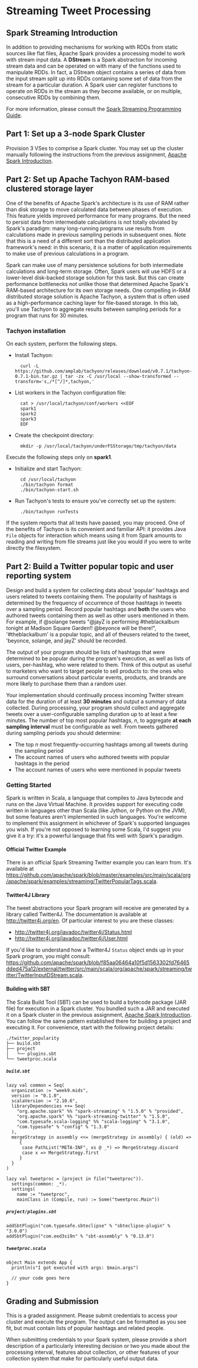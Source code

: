 # Streaming Tweet Processing

## Spark Streaming Introduction

In addition to providing mechanisms for working with RDDs from static sources like flat files, Apache Spark provides a processing model to work with stream input data. A **DStream** is a Spark abstraction for incoming stream data and can be operated on with many of the functions used to manipulate RDDs. In fact, a DStream object contains a series of data from the input stream split up into RDDs containing some set of data from the stream for a particular duration. A Spark user can register functions to operate on RDDs in the stream as they become available, or on multiple, consecutive RDDs by combining them.

For more information, please consult the [Spark Streaming Programming Guide](https://spark.apache.org/docs/latest/streaming-programming-guide.html).

## Part 1: Set up a 3-node Spark Cluster

Provision 3 VSes to comprise a Spark cluster. You may set up the cluster manually following the instructions from the previous assignment, [Apache Spark Introduction](../../week6/hw/apache_spark_introduction).

## Part 2: Set up Apache Tachyon RAM-based clustered storage layer

One of the benefits of Apache Spark's architecture is its use of RAM rather than disk storage to move calculated data between phases of execution. This feature yields improved performance for many programs. But the need to persist data from intermediate calculations is not totally obviated by Spark's paradigm: many long-running programs use results from calculations made in previous sampling periods in subsequent ones. Note that this is a need of a different sort than the distributed application framework's need: in this scenario, it is a matter of application requirements to make use of previous calculations in a program.

Spark can make use of many persistence solutions for both intermediate calculations and long-term storage. Often, Spark users will use HDFS or a lower-level disk-backed storage solution for this task. But this can create performance bottlenecks not unlike those that determined Apache Spark's RAM-based architecture for its own storage needs. One compelling in-RAM distributed storage solution is Apache Tachyon, a system that is often used as a high-performance caching layer for file-based storage. In this lab, you'll use Tachyon to aggregate results between sampling periods for a program that runs for 30 minutes.

### Tachyon installation

On each system, perform the following steps.

* Install Tachyon:

        curl -L https://github.com/amplab/tachyon/releases/download/v0.7.1/tachyon-0.7.1-bin.tar.gz | tar -zx -C /usr/local --show-transformed --transform='s,/*[^/]*,tachyon,'

* List workers in the Tachyon configuration file:

        cat > /usr/local/tachyon/conf/workers <<EOF
        spark1
        spark2
        spark3
        EOF

* Create the checkpoint directory:

        mkdir -p /usr/local/tachyon/underFSStorage/tmp/tachyon/data

Execute the following steps only on __spark1__.

* Initialize and start Tachyon:

        cd /usr/local/tachyon
        ./bin/tachyon format
        ./bin/tachyon-start.sh

* Run Tachyon's tests to ensure you've correctly set up the system:

        ./bin/tachyon runTests

If the system reports that all tests have passed, you may proceed. One of the benefits of Tachyon is its convenient and familiar API: it provides Java `File` objects for interaction which means using it from Spark amounts to reading and writing from file streams just like you would if you were to write directly the filesystem.

## Part 2: Build a Twitter popular topic and user reporting system

Design and build a system for collecting data about 'popular' hashtags and users related to tweets containing them. The popularity of hashtags is determined by the frequency of occurrence of those hashtags in tweets over a sampling period. Record popular hashtags and **both** the users who authored tweets containing them as well as other users mentioned in them. For example, if @solange tweets "@jayZ is performing #theblackalbum tonight at Madison Square Garden!! @beyonce will be there!", '#theblackalbum' is a popular topic, and all of theusers related to the tweet, 'beyonce, solange, and jayZ' should be recorded.

The output of your program should be lists of hashtags that were determined to be popular during the program's execution, as well as lists of users, per-hashtag, who were related to them. Think of this output as useful to marketers who want to target people to sell products to: the ones who surround conversations about particular events, products, and brands are more likely to purchase them than a random user.

Your implementation should continually process incoming Twitter stream data for the duration of at least **30 minutes** and output a summary of data collected. During processing, your program should collect and aggregate tweets over a user-configurable sampling duration up to at least a few minutes. The number of top most popular hashtags, _n_, to aggregate **at each sampling interval** must be configurable as well. From tweets gathered during sampling periods you should determine:

- The top _n_ most frequently-occurring hashtags among all tweets during the sampling period
- The account names of users who authored tweets with popular hashtags in the period
- The account names of users who were mentioned in popular tweets

### Getting Started

Spark is written in Scala, a language that compiles to Java bytecode and runs on the Java Virtual Machine. It provides support for executing code written in languages other than Scala (like Jython, or Python on the JVM), but some features aren't implemented in such languages. You're welcome to implement this assignment in whichever of Spark's supported languages you wish. If you're not opposed to learning some Scala, I'd suggest you give it a try: it's a powerful language that fits well with Spark's paradigm.

#### Official Twitter Example

There is an official Spark Streaming Twitter example you can learn from. It's available at https://github.com/apache/spark/blob/master/examples/src/main/scala/org/apache/spark/examples/streaming/TwitterPopularTags.scala.

#### Twitter4J Library

The tweet abstractions your Spark program will receive are generated by a library called Twitter4J. The documentation is available at http://twitter4j.org/en. Of particular interest to you are these classes:

* http://twitter4j.org/javadoc/twitter4j/Status.html
* http://twitter4j.org/javadoc/twitter4j/User.html

If you'd like to understand how a Twitter4J `Status` object ends up in your Spark program, you might consult: https://github.com/apache/spark/blob/f85aa06464a10f5d1563302fd76465dded475a12/external/twitter/src/main/scala/org/apache/spark/streaming/twitter/TwitterInputDStream.scala.

#### Building with SBT

The Scala Build Tool (SBT) can be used to build a bytecode package (JAR file) for execution in a Spark cluster. You bundled such a JAR and executed it on a Spark cluster in the previous assignment, [Apache Spark Introduction](../../week6/hw/apache_spark_introduction). You can follow the same pattern established there for building a project and executing it. For convenience, start with the following project details:

    ./twitter_popularity
    ├── build.sbt
    ├── project
    │   └── plugins.sbt
    └── tweetproc.scala

##### `build.sbt`

    lazy val common = Seq(
      organization := "week9.mids",
      version := "0.1.0",
      scalaVersion := "2.10.6",
      libraryDependencies ++= Seq(
        "org.apache.spark" %% "spark-streaming" % "1.5.0" % "provided",
        "org.apache.spark" %% "spark-streaming-twitter" % "1.5.0",
        "com.typesafe.scala-logging" %% "scala-logging" % "3.1.0",
        "com.typesafe" % "config" % "1.3.0"
      ),
      mergeStrategy in assembly <<= (mergeStrategy in assembly) { (old) =>
         {
          case PathList("META-INF", xs @ _*) => MergeStrategy.discard
          case x => MergeStrategy.first
         }
      }
    )

    lazy val tweetproc = (project in file("tweetproc")).
      settings(common: _*).
      settings(
        name := "tweetproc",
        mainClass in (Compile, run) := Some("tweetproc.Main"))

##### `project/plugins.sbt`

    addSbtPlugin("com.typesafe.sbteclipse" % "sbteclipse-plugin" % "3.0.0")
    addSbtPlugin("com.eed3si9n" % "sbt-assembly" % "0.13.0")

##### `tweetproc.scala`

    object Main extends App {
      println(s"I got executed with args: $main.args")

      // your code goes here
    }

## Grading and Submission

This is a graded assignment. Please submit credentials to access your cluster and execute the program. The output can be formatted as you see fit, but must contain lists of popular hashtags and related people.

When submitting credentials to your Spark system, please provide a short description of a particularly interesting decision or two you made about the processing interval, features about collection, or other features of your collection system that make for particularly useful output data.
